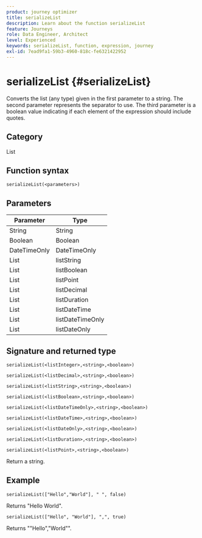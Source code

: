 ```yaml
---
product: journey optimizer
title: serializeList
description: Learn about the function serializeList
feature: Journeys
role: Data Engineer, Architect
level: Experienced
keywords: serializeList, function, expression, journey
exl-id: 7ead9fa1-59b3-4960-818c-fe6321422952
---
```

# serializeList {#serializeList}

Converts the list (any type) given in the first parameter to a string. The second parameter represents the separator to use. The third parameter is a boolean value indicating if each element of the expression should include quotes.

## Category

List

## Function syntax

`serializeList(<parameters>)`

## Parameters

| Parameter | Type             |
|-----------|------------------|
| String    | String           |
| Boolean   | Boolean          |
| DateTimeOnly | DateTimeOnly  |
| List      | listString       |
| List      | listBoolean      |
| List      | listPoint        |
| List      | listDecimal      |
| List      | listDuration     |
| List      | listDateTime     |
| List      | listDateTimeOnly |
| List      | listDateOnly     |

## Signature and returned type

`serializeList(<listInteger>,<string>,<boolean>)`

`serializeList(<listDecimal>,<string>,<boolean>)`

`serializeList(<listString>,<string>,<boolean>)`

`serializeList(<listBoolean>,<string>,<boolean>)`

`serializeList(<listDateTimeOnly>,<string>,<boolean>)`

`serializeList(<listDateTime>,<string>,<boolean>)`

`serializeList(<listDateOnly>,<string>,<boolean>)`

`serializeList(<listDuration>,<string>,<boolean>)`

`serializeList(<listPoint>,<string>,<boolean>)`

Return a string.

## Example

`serializeList(["Hello","World"], " ", false)`

Returns "Hello World".

`serializeList(["Hello", "World"], ",", true)`

Returns ""Hello","World"".
